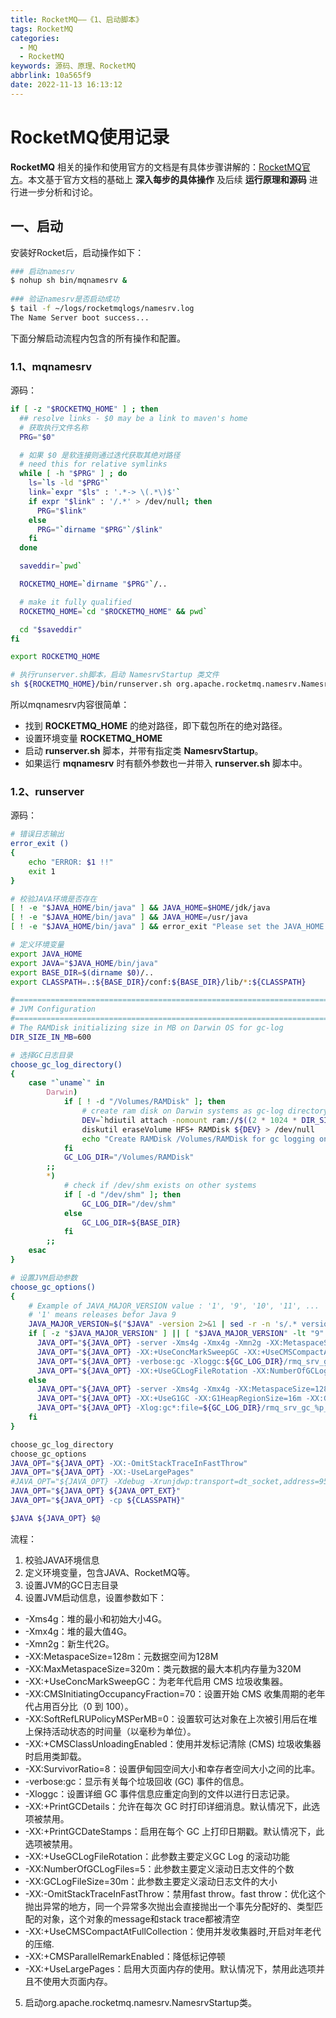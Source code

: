 ```yaml
---
title: RocketMQ——《1、启动脚本》
tags: RocketMQ
categories:
  - MQ
  - RocketMQ
keywords: 源码、原理、RocketMQ
abbrlink: 10a565f9
date: 2022-11-13 16:13:12
---
```


# RocketMQ使用记录
**RocketMQ** 相关的操作和使用官方的文档是有具体步骤讲解的：[RocketMQ官方](https://rocketmq.apache.org/zh/docs/)。本文基于官方文档的基础上 **深入每步的具体操作** 及后续 **运行原理和源码** 进行进一步分析和讨论。

## 一、启动
安装好Rocket后，启动操作如下：
```bash
### 启动namesrv
$ nohup sh bin/mqnamesrv &
 
### 验证namesrv是否启动成功
$ tail -f ~/logs/rocketmqlogs/namesrv.log
The Name Server boot success...
```
下面分解启动流程内包含的所有操作和配置。

### 1.1、mqnamesrv
源码：
```bash
if [ -z "$ROCKETMQ_HOME" ] ; then
  ## resolve links - $0 may be a link to maven's home
  # 获取执行文件名称   
  PRG="$0"

  # 如果 $0 是软连接则通过迭代获取其绝对路径
  # need this for relative symlinks
  while [ -h "$PRG" ] ; do
    ls=`ls -ld "$PRG"`
    link=`expr "$ls" : '.*-> \(.*\)$'`
    if expr "$link" : '/.*' > /dev/null; then
      PRG="$link"
    else
      PRG="`dirname "$PRG"`/$link"
    fi
  done

  saveddir=`pwd`

  ROCKETMQ_HOME=`dirname "$PRG"`/..

  # make it fully qualified
  ROCKETMQ_HOME=`cd "$ROCKETMQ_HOME" && pwd`

  cd "$saveddir"
fi

export ROCKETMQ_HOME

# 执行runserver.sh脚本，启动 NamesrvStartup 类文件
sh ${ROCKETMQ_HOME}/bin/runserver.sh org.apache.rocketmq.namesrv.NamesrvStartup $@
```
所以mqnamesrv内容很简单：
* 找到 **ROCKETMQ_HOME** 的绝对路径，即下载包所在的绝对路径。
* 设置环境变量 **ROCKETMQ_HOME**
* 启动 **runserver.sh** 脚本，并带有指定类 **NamesrvStartup**。
* 如果运行 **mqnamesrv** 时有额外参数也一并带入 **runserver.sh** 脚本中。

### 1.2、runserver
源码：
```bash
# 错误日志输出
error_exit ()
{
    echo "ERROR: $1 !!"
    exit 1
}

# 校验JAVA环境是否存在
[ ! -e "$JAVA_HOME/bin/java" ] && JAVA_HOME=$HOME/jdk/java
[ ! -e "$JAVA_HOME/bin/java" ] && JAVA_HOME=/usr/java
[ ! -e "$JAVA_HOME/bin/java" ] && error_exit "Please set the JAVA_HOME variable in your environment, We need java(x64)!"

# 定义环境变量
export JAVA_HOME
export JAVA="$JAVA_HOME/bin/java"
export BASE_DIR=$(dirname $0)/..
export CLASSPATH=.:${BASE_DIR}/conf:${BASE_DIR}/lib/*:${CLASSPATH}

#===========================================================================================
# JVM Configuration
#===========================================================================================
# The RAMDisk initializing size in MB on Darwin OS for gc-log
DIR_SIZE_IN_MB=600

# 选择GC日志目录
choose_gc_log_directory()
{
    case "`uname`" in
        Darwin)
            if [ ! -d "/Volumes/RAMDisk" ]; then
                # create ram disk on Darwin systems as gc-log directory
                DEV=`hdiutil attach -nomount ram://$((2 * 1024 * DIR_SIZE_IN_MB))` > /dev/null
                diskutil eraseVolume HFS+ RAMDisk ${DEV} > /dev/null
                echo "Create RAMDisk /Volumes/RAMDisk for gc logging on Darwin OS."
            fi
            GC_LOG_DIR="/Volumes/RAMDisk"
        ;;
        *)
            # check if /dev/shm exists on other systems
            if [ -d "/dev/shm" ]; then
                GC_LOG_DIR="/dev/shm"
            else
                GC_LOG_DIR=${BASE_DIR}
            fi
        ;;
    esac
}

# 设置JVM启动参数
choose_gc_options()
{
    # Example of JAVA_MAJOR_VERSION value : '1', '9', '10', '11', ...
    # '1' means releases befor Java 9
    JAVA_MAJOR_VERSION=$("$JAVA" -version 2>&1 | sed -r -n 's/.* version "([0-9]*).*$/\1/p')
    if [ -z "$JAVA_MAJOR_VERSION" ] || [ "$JAVA_MAJOR_VERSION" -lt "9" ] ; then
      JAVA_OPT="${JAVA_OPT} -server -Xms4g -Xmx4g -Xmn2g -XX:MetaspaceSize=128m -XX:MaxMetaspaceSize=320m"
      JAVA_OPT="${JAVA_OPT} -XX:+UseConcMarkSweepGC -XX:+UseCMSCompactAtFullCollection -XX:CMSInitiatingOccupancyFraction=70 -XX:+CMSParallelRemarkEnabled -XX:SoftRefLRUPolicyMSPerMB=0 -XX:+CMSClassUnloadingEnabled -XX:SurvivorRatio=8 -XX:-UseParNewGC"
      JAVA_OPT="${JAVA_OPT} -verbose:gc -Xloggc:${GC_LOG_DIR}/rmq_srv_gc_%p_%t.log -XX:+PrintGCDetails -XX:+PrintGCDateStamps"
      JAVA_OPT="${JAVA_OPT} -XX:+UseGCLogFileRotation -XX:NumberOfGCLogFiles=5 -XX:GCLogFileSize=30m"
    else
      JAVA_OPT="${JAVA_OPT} -server -Xms4g -Xmx4g -XX:MetaspaceSize=128m -XX:MaxMetaspaceSize=320m"
      JAVA_OPT="${JAVA_OPT} -XX:+UseG1GC -XX:G1HeapRegionSize=16m -XX:G1ReservePercent=25 -XX:InitiatingHeapOccupancyPercent=30 -XX:SoftRefLRUPolicyMSPerMB=0"
      JAVA_OPT="${JAVA_OPT} -Xlog:gc*:file=${GC_LOG_DIR}/rmq_srv_gc_%p_%t.log:time,tags:filecount=5,filesize=30M"
    fi
}

choose_gc_log_directory
choose_gc_options
JAVA_OPT="${JAVA_OPT} -XX:-OmitStackTraceInFastThrow"
JAVA_OPT="${JAVA_OPT} -XX:-UseLargePages"
#JAVA_OPT="${JAVA_OPT} -Xdebug -Xrunjdwp:transport=dt_socket,address=9555,server=y,suspend=n"
JAVA_OPT="${JAVA_OPT} ${JAVA_OPT_EXT}"
JAVA_OPT="${JAVA_OPT} -cp ${CLASSPATH}"

$JAVA ${JAVA_OPT} $@
```
流程：
1. 校验JAVA环境信息
2. 定义环境变量，包含JAVA、RocketMQ等。
3. 设置JVM的GC日志目录
4. 设置JVM启动信息，设置参数如下：
  * -Xms4g：堆的最小和初始大小4G。
  * -Xmx4g：堆的最大值4G。
  * -Xmn2g：新生代2G。
  * -XX:MetaspaceSize=128m：元数据空间为128M
  * -XX:MaxMetaspaceSize=320m：类元数据的最大本机内存量为320M
  * -XX:+UseConcMarkSweepGC：为老年代启用 CMS 垃圾收集器。
  * -XX:CMSInitiatingOccupancyFraction=70：设置开始 CMS 收集周期的老年代占用百分比（0 到 100）。
  * -XX:SoftRefLRUPolicyMSPerMB=0：设置软可达对象在上次被引用后在堆上保持活动状态的时间量（以毫秒为单位）。
  * -XX:+CMSClassUnloadingEnabled：使用并发标记清除 (CMS) 垃圾收集器时启用类卸载。
  * -XX:SurvivorRatio=8：设置伊甸园空间大小和幸存者空间大小之间的比率。
  * -verbose:gc：显示有关每个垃圾回收 (GC) 事件的信息。
  * -Xloggc：设置详细 GC 事件信息应重定向到的文件以进行日志记录。
  * -XX:+PrintGCDetails：允许在每次 GC 时打印详细消息。默认情况下，此选项被禁用。
  * -XX:+PrintGCDateStamps：启用在每个 GC 上打印日期戳。默认情况下，此选项被禁用。
  * -XX:+UseGCLogFileRotation：此参数主要定义GC Log 的滚动功能
  * -XX:NumberOfGCLogFiles=5：此参数主要定义滚动日志文件的个数
  * -XX:GCLogFileSize=30m：此参数主要定义滚动日志文件的大小
  * -XX:-OmitStackTraceInFastThrow：禁用fast throw。fast throw：优化这个抛出异常的地方，同一个异常多次抛出会直接抛出一个事先分配好的、类型匹配的对象，这个对象的message和stack trace都被清空
  * -XX:+UseCMSCompactAtFullCollection：使用并发收集器时,开启对年老代的压缩.
  * -XX:+CMSParallelRemarkEnabled：降低标记停顿
  * -XX:+UseLargePages：启用大页面内存的使用。默认情况下，禁用此选项并且不使用大页面内存。
5. 启动org.apache.rocketmq.namesrv.NamesrvStartup类。